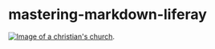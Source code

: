 # mastering-markdown-liferay


[![Image of a christian's church](church.webp "Interior's church image")](https://www.gettyimages.com.br/search/2/image-film?phrase=church).
